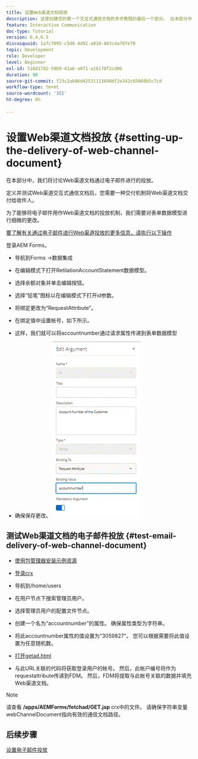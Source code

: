 ```yaml
---
title: 设置Web渠道文档投放
description: 这是创建您的第一个交互式通信文档的多步教程的最后一个部分。 在本部分中，我们将讨论Web渠道文档通过电子邮件进行的投放。
feature: Interactive Communication
doc-type: Tutorial
version: 6.4,6.5
discoiquuid: 1a7cf095-c5d8-4d92-a018-883cda76fe70
topic: Development
role: Developer
level: Beginner
exl-id: 510d1782-59b9-41a6-a071-a16170f2cd06
duration: 90
source-git-commit: f23c2ab86d42531113690df2e342c65060b5c7cd
workflow-type: tm+mt
source-wordcount: '351'
ht-degree: 0%

---
```


# 设置Web渠道文档投放 {#setting-up-the-delivery-of-web-channel-document}


在本部分中，我们将讨论Web渠道文档通过电子邮件进行的投放。

定义并测试Web渠道交互式通信文档后，您需要一种交付机制将Web渠道文档交付给收件人。

为了能够将电子邮件用作Web渠道文档的投放机制，我们需要对表单数据模型进行细微的更改。

[要了解有关通过电子邮件进行Web渠道投放的更多信息，请执行以下操作](/help/forms/interactive-communications/delivery-of-web-channel-document-tutorial-use.md)

登录AEM Forms。

* 导航到Forms ->数据集成

* 在编辑模式下打开RetilationAccountStatement数据模型。

* 选择余额对象并单击编辑按钮。

* 选择“铅笔”图标以在编辑模式下打开id参数。

* 将绑定更改为“RequestAttribute”。

* 在绑定值中设置帐号，如下所示。

* 这样，我们就可以将accountnumber通过请求属性传递到表单数据模型

* 确保保存更改。
  ![fdm](assets/requestattribute.gif)

## 测试Web渠道文档的电子邮件投放 {#test-email-delivery-of-web-channel-document}

* [使用包管理器安装示例资源](assets/webchanneldelivery.zip)
* [登录crx](http://localhost:4502/crx/de/index.jsp#)

* 导航到/home/users

* 在用户节点下搜索管理员用户。

* 选择管理员用户的配置文件节点。

* 创建一个名为“accountnumber”的属性。 确保属性类型为字符串。

* 将此accountnumber属性的值设置为“3059827”。 您可以根据需要将此值设置为任意随机数。

* [打开getad.html](http://localhost:4502/content/getad.html)

* 与此URL关联的代码将获取登录用户的帐号。 然后，此帐户编号将作为requestattribute传递到FDM。 然后，FDM将提取与此帐号关联的数据并填充Web渠道文档。

>[!NOTE]
>
>请查看 **/apps/AEMForms/fetchad/GET.jsp** crx中的文件。 请确保字符串变量webChannelDocument指向有效的通信文档路径。

## 后续步骤

[设置电子邮件投放](../interactive-communications/delivery-of-web-channel-document-tutorial-use.md)